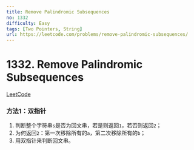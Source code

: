 ```yaml
---
title: Remove Palindromic Subsequences
no: 1332
difficulty: Easy
tags: [Two Pointers, String]
url: https://leetcode.com/problems/remove-palindromic-subsequences/
---
```


# 1332. Remove Palindromic Subsequences

[LeetCode](https://leetcode.com/problems/remove-palindromic-subsequences/)

### 方法1：双指针

1. 判断整个字符串`s`是否为回文串，若是则返回`1`，若否则返回`2`；
2. 为何返回`2`：第一次移除所有的`a`，第二次移除所有的`b`；
3. 用双指针来判断回文串。